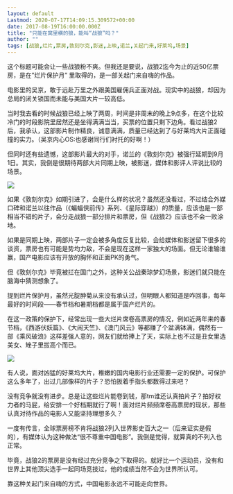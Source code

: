 ```yaml
---
layout: default
Lastmod: 2020-07-17T14:09:15.309572+00:00
date: 2017-08-19T16:00:00.000Z
title: "只能在窝里横的狼，能叫“战狼”吗？"
author: ""
tags: [战狼,烂片,票房,敦刻尔克,影迷,上映,诺兰,关起门来,好莱坞,场景]
---
```


这个标题可能会让一些战狼粉不爽。但我还是要说，战狼2迄今为止的近50亿票房，是在”烂片保护月” 里取得的，是一部关起门来自嗨的作品。

电影里的吴京，敢于远赴万里之外跟美国雇佣兵正面对战。现实中的战狼，却因为总局的闭关锁国而未能与美国大片一较高低。

当时我去看的时候战狼已经上映了两周，时间是非周末的晚上9点多，在这个比较冷门的时段影院里居然还是坐得满满当当，买票的位置只剩下边角。看过战狼2后，我承认，这部影片制作精良，诚意满满，质量已经达到了与好莱坞大片正面碰撞的实力。（吴京内心OS:也感谢同行们衬托的好啊！）

但同时还有些遗憾，这部影片最大的对手，诺兰的《敦刻尔克》被强行延期到9月1日。其实，我倒是很期待两部大片同期上映，被影迷，媒体和影评人评说比较的场景。  

![](https://images.weserv.nl/?url=https%3A//pic1.zhimg.com/v2-dff6744a99bc2c9f913aab41ad730890_b.jpg)

如果《敦刻尔克》如期引进了，会是什么样的状况？虽然还没看过，不过结合外媒口碑和诺兰以往作品（《蝙蝠侠前传》系列、《星际穿越》）的质量，应该也是一部相当不错的片子，会分走战狼一部分排片和票房，但《战狼2》应该也不会一败涂地。

如果是同期上映，两部片子一定会被多角度反复比较，会给媒体和影迷留下很多的谈资，票房也有可能是势均力敌，不会是现在这样一家独大的场面。但无论谁输谁赢，国产电影应该有开放的胸怀和正面PK的勇气。

但《敦刻尔克》毕竟被拦在国门之外，这种关公战秦琼梦幻场景，影迷们就只能在脑海中猜测想象了。

提到烂片保护月，虽然光腚肿菊从来没有承认过，但明眼人都知道是咋回事，每年最好的时间段——春节档和暑期档都是属于国产烂片的。

在这一政策的保护下，经常出现一些大烂片席卷高票房的情况，例如近两年来的春节档，《西游伏妖篇》、《大闹天竺》、《澳门风云》等都赚了个盆满钵满，偶然有一部《乘风破浪》这样差强人意的，网友们就给捧上了天，实际上也不过是丑女里选美女、矬子里拔高个而已。

![](https://images.weserv.nl/?url=https%3A//picb.zhimg.com/v2-c7edb6f4cbbce16be94a4cacc7461e71_b.png)

有人说，面对凶猛的好莱坞大片，稚嫩的国内电影行业还需要一定的保护。可保护这么多年了，出过几部像样的片子？恐怕扳着手指头都数得过来吧？

没有竞争就没有进步。总是让这些烂片能卷到钱，那tm谁还认真拍片子？拍好权力者的马屁，给安排一个好档期就行了啊！面对烂片频频席卷高票房的现状，那些认真对待作品的电影人又能坚持理想多久？

一度有传言，全球票房榜不肯将战狼2列入世界影史百大之一（后来证实是假的），有媒体认为这种做法“很不尊重中国电影”。我倒是觉得，就算真的不列入也正常。

毕竟，战狼2的票房是没有经过充分竞争之下取得的。就好比一个运动员，没有和世界上其他顶尖选手一起同场竞技过，他的成绩当然不会为世界所认可。

靠这种关起门来自嗨的方式，中国电影永远不可能走向世界。

